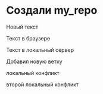 ﻿# Создали my_repo


Новый текст

Текст в браузере


Текст в локальный сервер


Добавил новую ветку

локальный конфликт

второй локальный конфликт 
